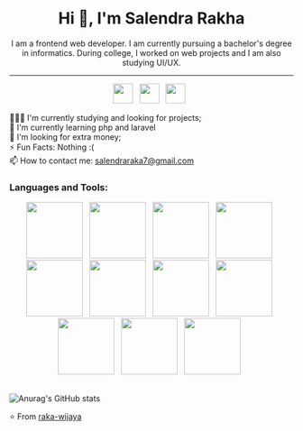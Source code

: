 <h1 align="center">Hi 👋, I'm Salendra Rakha</h1>
<p align="center">I am a frontend web developer. I am currently pursuing a bachelor's degree in informatics. During college, I worked on web projects and I am also studying UI/UX.</p>
<hr>
<p align="center">
<a href="https://www.instagram.com/rakha_wijaya1" target="_blank" style="background-color:white;"><img height="35" src="https://www.pngrepo.com/png/111199/180/instagram.png"></a>&nbsp;&nbsp;
<a href="https://www.linkedin.com/in/salendrawijaya/" target="_blank" style="background-color:white;"><img height="35"  src="https://www.pngrepo.com/png/157006/180/linkedin.png"></a>&nbsp;&nbsp;
<a href="https://www.facebook.com/salendra.r.wijaya" target="_blank" style="background-color:white;"><img height="35" src="https://cdn.jsdelivr.net/gh/devicons/devicon@latest/icons/facebook/facebook-original.svg" /></a>&nbsp;&nbsp;
</p>

👨🏽‍💻 I'm currently studying and looking for projects;
<br>
🌱 I'm currently learning php and laravel
<br>
🤔 I'm looking for extra money;
<br>
⚡️ Fun Facts: Nothing :(
<br>
📫 How to contact me: salendraraka7@gmail.com

<h3>Languages and Tools:</h3>
<div display="flex" align="center">
<img height="100" src="https://cdn.jsdelivr.net/gh/devicons/devicon@latest/icons/html5/html5-plain-wordmark.svg" /> &nbsp; 
<img height="100" src="https://cdn.jsdelivr.net/gh/devicons/devicon@latest/icons/css3/css3-plain-wordmark.svg" />  &nbsp; 
<img height="100" src="https://cdn.jsdelivr.net/gh/devicons/devicon@latest/icons/javascript/javascript-original.svg" />  &nbsp; 
<img height="100" src="https://cdn.jsdelivr.net/gh/devicons/devicon@latest/icons/typescript/typescript-original.svg" />  &nbsp; 
<img height="100" src="https://cdn.jsdelivr.net/gh/devicons/devicon@latest/icons/tailwindcss/tailwindcss-original.svg" /> &nbsp;
<img height="100" src="https://cdn.jsdelivr.net/gh/devicons/devicon@latest/icons/react/react-original.svg" />  &nbsp; 
<img height="100" src="https://cdn.jsdelivr.net/gh/devicons/devicon@latest/icons/nodejs/nodejs-original-wordmark.svg" />  &nbsp; 
<img height="100" src="https://cdn.jsdelivr.net/gh/devicons/devicon@latest/icons/figma/figma-original.svg" />  &nbsp; 
<img height="100" src="https://cdn.jsdelivr.net/gh/devicons/devicon@latest/icons/git/git-original.svg" />  &nbsp; 
<img height="100" src="https://www.svgrepo.com/download/475654/github-color.svg">  &nbsp; 
<img height="100" src="https://cdn.jsdelivr.net/gh/devicons/devicon@latest/icons/npm/npm-original-wordmark.svg" />  &nbsp; 
</div>
<br>

![Anurag's GitHub stats](https://github-readme-stats.vercel.app/api?username=raka-wijaya&show_icons=true&bg_color=222831&title_color=76ABAE&icon_color=76ABAE&text_color=EEEEEE)

⭐️ From [raka-wijaya](https://github.com/raka-wijaya)
<!---
raka-wijaya/raka-wijaya is a ✨ special ✨ repository because its `README.md` (this file) appears on your GitHub profile.
You can click the Preview link to take a look at your changes.
--->
